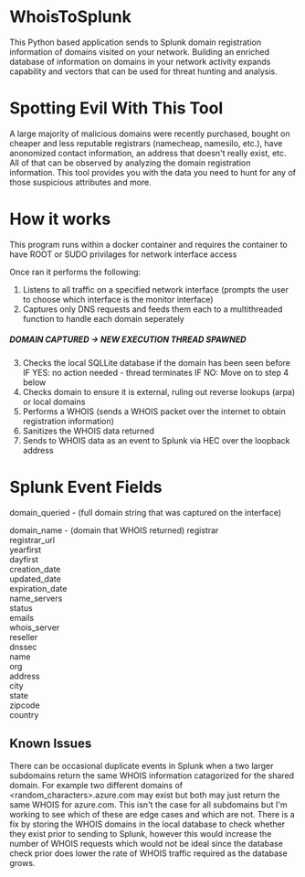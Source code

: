 # WhoisToSplunk
This Python based application sends to Splunk domain registration information of domains visited on your network. Building an enriched database of information on domains in your network activity expands capability and vectors that can be used for threat hunting and analysis. 

# Spotting Evil With This Tool
A large majority of malicious domains were recently purchased, bought on cheaper and less reputable registrars (namecheap, namesilo, etc.), have anonomized contact information, an address that doesn't really exist, etc. All of that can be observed by analyzing the domain registration information. This tool provides you with the data you need to hunt for any of those suspicious attributes and more.

# How it works
This program runs within a docker container and requires the container to have ROOT or SUDO privilages for network interface access

Once ran it performs the following:
1. Listens to all traffic on a specified network interface (prompts the user to choose which interface is the monitor interface)
2. Captures only DNS requests and feeds them each to a multithreaded function to handle each domain seperately
##### DOMAIN CAPTURED -> NEW EXECUTION THREAD SPAWNED
3. Checks the local SQLLite database if the domain has been seen before
     IF YES: no action needed - thread terminates
     IF NO: Move on to step 4 below
4. Checks domain to ensure it is external, ruling out reverse lookups (arpa) or local domains
5. Performs a WHOIS (sends a WHOIS packet over the internet to obtain registration information)
6. Sanitizes the WHOIS data returned
7. Sends to WHOIS data as an event to Splunk via HEC over the loopback address

# Splunk Event Fields
domain_queried - (full domain string that was captured on the interface)

domain_name - (domain that WHOIS returned)
registrar  
registrar_url  
yearfirst  
dayfirst  
creation_date  
updated_date  
expiration_date  
name_servers  
status  
emails  
whois_server  
reseller  
dnssec  
name  
org  
address  
city  
state  
zipcode  
country  

## Known Issues
There can be occasional duplicate events in Splunk when a two larger subdomains return the same WHOIS information catagorized for the shared domain. For example two different domains of <random_characters>.azure.com may exist but both may just return the same WHOIS for azure.com. This isn't the case for all subdomains but I'm working to see which of these are edge cases and which are not. There is a fix by storing the WHOIS domains in the local database to check whether they exist prior to sending to Splunk, however this would increase the number of WHOIS requests which would not be ideal since the database check prior does lower the rate of WHOIS traffic required as the database grows.
